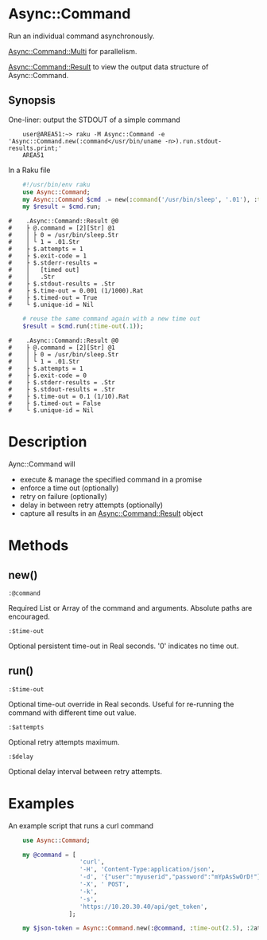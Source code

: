Async::Command
==============
Run an individual command asynchronously.

[Async::Command::Multi](https://github.com/markldevine/raku-Async-Command/blob/main/doc/Async/Command/Multi.md) for parallelism.

[Async::Command::Result](https://github.com/markldevine/raku-Async-Command/blob/main/doc/Async/Command/Result.md) to view the output data structure of Async::Command.

Synopsis
--------

One-liner: output the STDOUT of a simple command

```
    user@AREA51:~> raku -M Async::Command -e 'Async::Command.new(:command</usr/bin/uname -n>).run.stdout-results.print;'
    AREA51
```

In a Raku file

```raku
    #!/usr/bin/env raku
    use Async::Command;
    my Async::Command $cmd .= new(:command('/usr/bin/sleep', '.01'), :time-out(.001));
    my $result = $cmd.run;
```
    #    .Async::Command::Result @0
    #    ├ @.command = [2][Str] @1
    #    │ ├ 0 = /usr/bin/sleep.Str
    #    │ └ 1 = .01.Str
    #    ├ $.attempts = 1   
    #    ├ $.exit-code = 1
    #    ├ $.stderr-results = 
    #    │   [timed out]
    #    │   .Str
    #    ├ $.stdout-results = .Str
    #    ├ $.time-out = 0.001 (1/1000).Rat
    #    ├ $.timed-out = True
    #    └ $.unique-id = Nil
```raku
    # reuse the same command again with a new time out
    $result = $cmd.run(:time-out(.1));
```
    #    .Async::Command::Result @0
    #    ├ @.command = [2][Str] @1
    #    │ ├ 0 = /usr/bin/sleep.Str
    #    │ └ 1 = .01.Str
    #    ├ $.attempts = 1   
    #    ├ $.exit-code = 0   
    #    ├ $.stderr-results = .Str
    #    ├ $.stdout-results = .Str
    #    ├ $.time-out = 0.1 (1/10).Rat
    #    ├ $.timed-out = False
    #    └ $.unique-id = Nil

Description
===========
Aync::Command will
  - execute & manage the specified command in a promise
  - enforce a time out (optionally)
  - retry on failure (optionally)
  - delay in between retry attempts (optionally)
  - capture all results in an [Async::Command::Result](https://github.com/markldevine/raku-Async-Command/blob/main/doc/Async/Command/Result.md) object

Methods
=======

new()
-----

    :@command
    
Required List or Array of the command and arguments. Absolute paths are encouraged.
    
    :$time-out
    
Optional persistent time-out in Real seconds. '0' indicates no time out.

run()
-----

    :$time-out
    
Optional time-out override in Real seconds. Useful for re-running the command with different time out value.

    :$attempts
    
Optional retry attempts maximum.

    :$delay
    
Optional delay interval between retry attempts.

Examples
========
An example script that runs a curl command

```raku
    use Async::Command;

    my @command = [
                    'curl',
                    '-H', 'Content-Type:application/json',
                    '-d', '{"user":"myuserid","password":"mYpAsSwOrD!"}',
                    '-X', ' POST',
                    '-k',
                    '-s',
                    'https://10.20.30.40/api/get_token',
                 ];

    my $json-token = Async::Command.new(:@command, :time-out(2.5), :2attempts, :delay(.1)).run.stdout-results;
```
